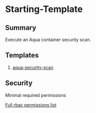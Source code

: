 # Starting-Template

## Summary

Execute an Aqua container security scan.

## Templates

1. [aqua-security-scan](https://github.com/codefresh-io/argo-hub/blob/main/workflows/aqua/versions/0.0.1/docs/aqua-security-scan.md) 

## Security

Minimal required permissions

[Full rbac permissions list](https://github.com/codefresh-io/argo-hub/blob/main/workflows/aqua/versions/0.0.1/rbac.yaml)

